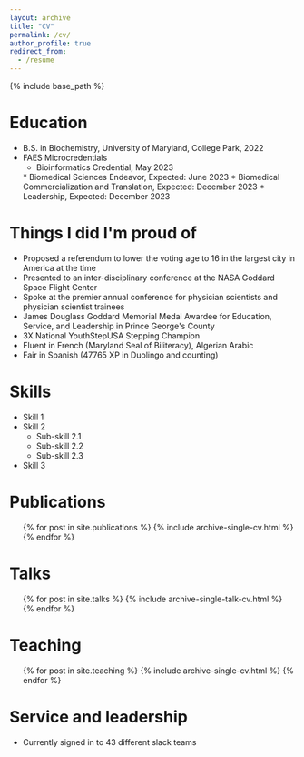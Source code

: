 ```yaml
---
layout: archive
title: "CV"
permalink: /cv/
author_profile: true
redirect_from:
  - /resume
---
```


{% include base_path %}

Education
======
* B.S. in Biochemistry, University of Maryland, College Park, 2022
* FAES Microcredentials
  * Bioinformatics Credential, May 2023 
  <div data-iframe-width="150" data-iframe-height="270" data-share-badge-id="87a18ca2-eb68-47c4-8d54-0092e78fc564" data-share-badge-host="https://www.credly.com"></div><script type="text/javascript" async src="//cdn.credly.com/assets/utilities/embed.js"></script>
  * Biomedical Sciences Endeavor, Expected: June 2023
  * Biomedical Commercialization and Translation, Expected: December 2023
  * Leadership, Expected: December 2023

Things I did I'm proud of
======
* Proposed a referendum to lower the voting age to 16 in the largest city in America at the time
* Presented to an inter-disciplinary conference at the NASA Goddard Space Flight Center
* Spoke at the premier annual conference for physician scientists and physician scientist trainees
* James Douglass Goddard Memorial Medal Awardee for Education, Service, and Leadership in Prince George's County
* 3X National YouthStepUSA Stepping Champion 
* Fluent in French (Maryland Seal of Biliteracy), Algerian Arabic
* Fair in Spanish (47765 XP in Duolingo and counting)
  
Skills
======
* Skill 1
* Skill 2
  * Sub-skill 2.1
  * Sub-skill 2.2
  * Sub-skill 2.3
* Skill 3

Publications
======
  <ul>{% for post in site.publications %}
    {% include archive-single-cv.html %}
  {% endfor %}</ul>
  
Talks
======
  <ul>{% for post in site.talks %}
    {% include archive-single-talk-cv.html %}
  {% endfor %}</ul>
  
Teaching
======
  <ul>{% for post in site.teaching %}
    {% include archive-single-cv.html %}
  {% endfor %}</ul>
  
Service and leadership
======
* Currently signed in to 43 different slack teams

